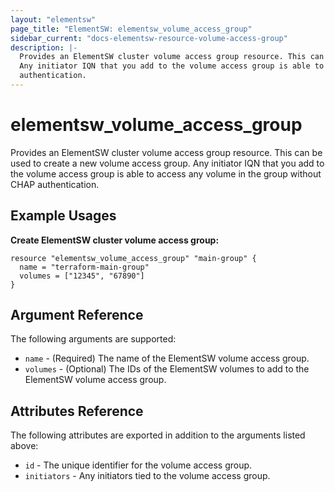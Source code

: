 ```yaml
---
layout: "elementsw"
page_title: "ElementSW: elementsw_volume_access_group"
sidebar_current: "docs-elementsw-resource-volume-access-group"
description: |-
  Provides an ElementSW cluster volume access group resource. This can be used to create a new volume access group.
  Any initiator IQN that you add to the volume access group is able to access any volume in the group without CHAP
  authentication.
---
```


# elementsw\_volume\_access\_group

Provides an ElementSW cluster volume access group resource. This can be used to create a new volume access group.
Any initiator IQN that you add to the volume access group is able to access any volume in the group without CHAP
authentication.

## Example Usages

**Create ElementSW cluster volume access group:**

```
resource "elementsw_volume_access_group" "main-group" {
  name = "terraform-main-group"
  volumes = ["12345", "67890"]
}
```

## Argument Reference

The following arguments are supported:

* `name` - (Required) The name of the ElementSW volume access group.
* `volumes` - (Optional) The IDs of the ElementSW volumes to add to the
  ElementSW volume access group.
  
## Attributes Reference

The following attributes are exported in addition to the arguments listed above:

* `id` - The unique identifier for the volume access group.
* `initiators` - Any initiators tied to the volume access group.
